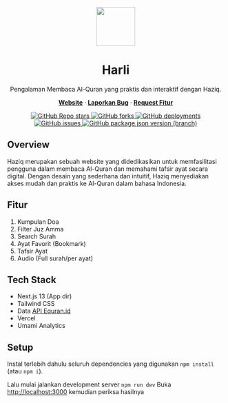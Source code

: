 <div align="center">
    <a href="https://harli.mgkusumaputra.me">
        <img src="https://res.cloudinary.com/dspkhqhkv/image/upload/v1688470690/Haziq/Haziq_Icon.png" width="90" height="90"/>
    </a>
    <h1>Harli</h1>
    <p>Pengalaman Membaca Al-Quran yang praktis dan interaktif dengan Haziq.</p>
    <p>
    <a href="https://harli.mgkusumaputra.me"><strong>Website</strong></a> · <a href="https://github.com/mgkusumputra/haziq/issues"><strong>Laporkan Bug</strong></a> · <a href="https://github.com/mgkusumputra/haziq/issues"><strong>Request Fitur</strong></a>
  </p>
  <a href="https://github.com/mgkusumaputra/haziq/stargazers">
    <img alt="GitHub Repo stars" src="https://img.shields.io/github/stars/mgkusumaputra/haziq?style=flat&labelColor=3D5656&color=68B984">
  </a>
  <a href="https://github.com/mgkusumaputra/haziq/network/members">
    <img alt="GitHub forks" src="https://img.shields.io/github/forks/mgkusumaputra/haziq?style=flat&labelColor=3D5656&color=68B984">
  </a>
  <a href="https://github.com/Mgkusumaputra/haziq/deployments/activity_log?environment=Production">
    <img alt="GitHub deployments" src="https://img.shields.io/github/deployments/mgkusumaputra/haziq/production?label=deployement&style=flat&labelColor=3D5656&color=68B984">
  </a>
  <a href="https://github.com/Mgkusumaputra/haziq/issues">
    <img alt="GitHub issues" src="https://img.shields.io/github/issues/mgkusumaputra/haziq?style=flat&labelColor=3D5656&color=68B984">
  </a>
  <a href="https://github.com/Mgkusumaputra/haziq/releases">
    <img alt="GitHub package.json version (branch)" src="https://img.shields.io/github/package-json/v/mgkusumaputra/haziq/master?label=version&style=flat&labelColor=3D5656&color=68B984">
  </a>
</div>

## Overview
Haziq merupakan sebuah website yang didedikasikan untuk memfasilitasi pengguna dalam membaca Al-Quran dan memahami tafsir ayat secara digital. Dengan desain yang sederhana dan intuitif, Haziq menyediakan akses mudah dan praktis ke Al-Quran dalam bahasa Indonesia.

## Fitur

1. Kumpulan Doa 
2. Filter Juz Amma
3. Search Surah
4. Ayat Favorit (Bookmark)
5. Tafsir Ayat
6. Audio (Full surah/per ayat)

## Tech Stack
- Next.js 13 (App dir)
- Tailwind CSS
- Data [API Equran.id](https://equran.id)
- Vercel
- Umami Analytics

## Setup
Instal terlebih dahulu seluruh dependencies yang digunakan `npm install` (atau `npm i`).

Lalu mulai jalankan development server `npm run dev`
Buka [http://localhost:3000](http://localhost:3000/) kemudian periksa hasilnya